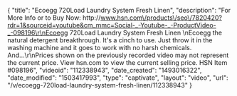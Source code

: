 {
    "title": "Ecoegg 720Load Laundry System  Fresh Linen",
    "description": "For More Info or to Buy Now: http:\/\/www.hsn.com\/products\/seo\/7820420?rdr=1&sourceid=youtube&cm_mmc=Social-_-Youtube-_-ProductVideo-_-098196\r\nEcoegg 720Load Laundry System  Fresh Linen \nEcoegg the natural detergent breakthrough. It's a cinch to use. Just throw it in the washing machine and it goes to work  with no harsh chemicals. And...\r\nPrices shown on the previously recorded video may not represent the current price.  View hsn.com to view the current selling price. HSN Item #098196",
    "videoid": "112338943",
    "date_created": "1493016322",
    "date_modified": "1503417993",
    "type": "captivate",
    "layout": "video",
    "url": "\/v\/ecoegg-720load-laundry-system-fresh-linen\/112338943"
}